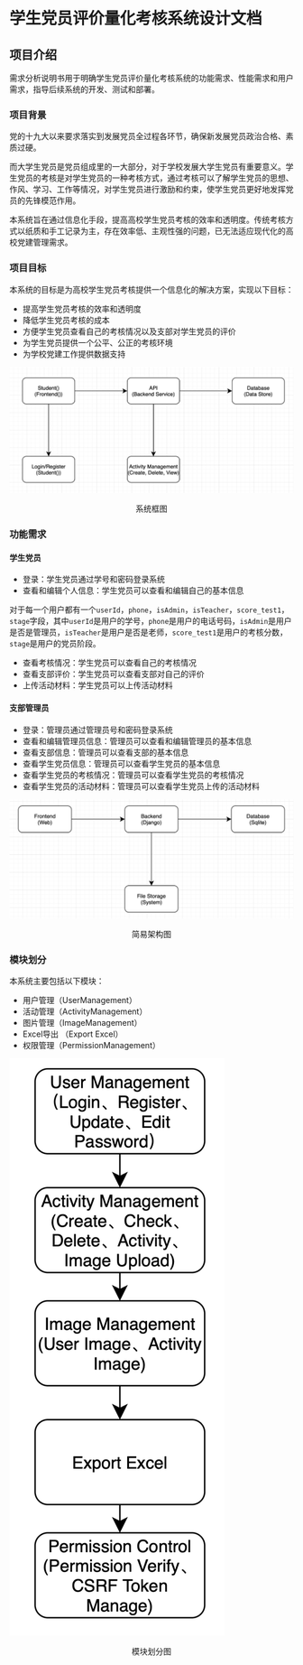 # 学生党员评价量化考核系统设计文档
## 项目介绍
需求分析说明书用于明确学生党员评价量化考核系统的功能需求、性能需求和用户需求，指导后续系统的开发、测试和部署。
### 项目背景
党的十九大以来要求落实到发展党员全过程各环节，确保新发展党员政治合格、素质过硬。

而大学生党员是党员组成里的一大部分，对于学校发展大学生党员有重要意义。学生党员的考核是对学生党员的一种考核方式，通过考核可以了解学生党员的思想、作风、学习、工作等情况，对学生党员进行激励和约束，使学生党员更好地发挥党员的先锋模范作用。

本系统旨在通过信息化手段，提高高校学生党员考核的效率和透明度。传统考核方式以纸质和手工记录为主，存在效率低、主观性强的问题，已无法适应现代化的高校党建管理需求。
### 项目目标
本系统的目标是为高校学生党员考核提供一个信息化的解决方案，实现以下目标：
- 提高学生党员考核的效率和透明度
- 降低学生党员考核的成本
- 方便学生党员查看自己的考核情况以及支部对学生党员的评价
- 为学生党员提供一个公平、公正的考核环境
- 为学校党建工作提供数据支持

![系统框图](./imgs/系统框图.png)
<p align="center">系统框图</p>

### 功能需求

#### 学生党员
- 登录：学生党员通过学号和密码登录系统
- 查看和编辑个人信息：学生党员可以查看和编辑自己的基本信息

对于每一个用户都有一个`userId`，`phone`，`isAdmin`，`isTeacher`，`score_test1`，`stage`字段，其中`userId`是用户的学号，`phone`是用户的电话号码，`isAdmin`是用户是否是管理员，`isTeacher`是用户是否是老师，`score_test1`是用户的考核分数，`stage`是用户的党员阶段。

- 查看考核情况：学生党员可以查看自己的考核情况
- 查看支部评价：学生党员可以查看支部对自己的评价
- 上传活动材料：学生党员可以上传活动材料

#### 支部管理员
- 登录：管理员通过管理员号和密码登录系统
- 查看和编辑管理员信息：管理员可以查看和编辑管理员的基本信息
- 查看支部信息：管理员可以查看支部的基本信息
- 查看学生党员信息：管理员可以查看学生党员的基本信息
- 查看学生党员的考核情况：管理员可以查看学生党员的考核情况
- 查看学生党员的活动材料：管理员可以查看学生党员上传的活动材料

![简易架构图](./imgs/简易架构图.png)
<p align="center">简易架构图</p>

### 模块划分
本系统主要包括以下模块：
- 用户管理（UserManagement）
- 活动管理（ActivityManagement）
- 图片管理（ImageManagement）
- Excel导出 （Export Excel）
- 权限管理（PermissionManagement）

![模块划分](./imgs/模块划分图.png)
<p align="center">模块划分图</p>
